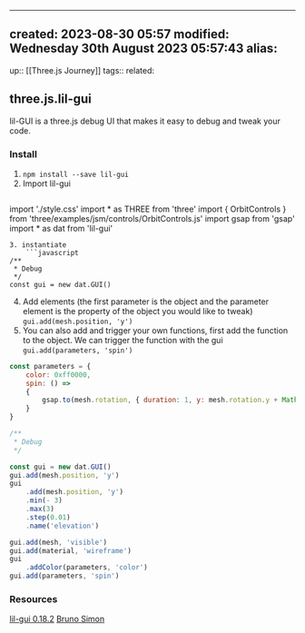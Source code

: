 
---
created: 2023-08-30 05:57 
modified: Wednesday 30th August 2023 05:57:43
alias: 
---
up::  [[Three.js Journey]]
tags:: 
related: 

## three.js.lil-gui

lil-GUI is a three.js debug UI that makes it easy to debug and tweak your code.

### Install
1. `npm install --save lil-gui`
2. Import lil-gui
	```javascript
import './style.css'
import * as THREE from 'three'
import { OrbitControls } from 'three/examples/jsm/controls/OrbitControls.js'
import gsap from 'gsap'
import * as dat from 'lil-gui'
```
3. instantiate
	```javascript
/**
 * Debug
 */
const gui = new dat.GUI()
```
4. Add elements (the first parameter is the object and the parameter element is the property of the object you would like to tweak)
		`gui.add(mesh.position, 'y')`
5. You can also add and trigger your own functions, first add the function to the object. We can trigger the function with the gui  `gui.add(parameters, 'spin')`
```javascript
const parameters = {
    color: 0xff0000,
    spin: () =>
    {
        gsap.to(mesh.rotation, { duration: 1, y: mesh.rotation.y + Math.PI * 2 })
    }
}

/**
 * Debug
 */

const gui = new dat.GUI()
gui.add(mesh.position, 'y')
gui
    .add(mesh.position, 'y')
    .min(- 3)
    .max(3)
    .step(0.01)
    .name('elevation')

gui.add(mesh, 'visible')
gui.add(material, 'wireframe')
gui
    .addColor(parameters, 'color')
gui.add(parameters, 'spin')

```
### 
### Resources
[lil-gui 0.18.2](https://lil-gui.georgealways.com/)
[Bruno Simon](https://bruno-simon.com/#debug)